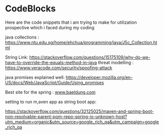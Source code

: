 # CodeBlocks
Here are the code snippets that i am trying to make for utilization prospective which i faced during my coding 


java collections : https://www.ntu.edu.sg/home/ehchua/programming/java/J5c_Collection.html

String Link: https://stackoverflow.com/questions/15175109/why-do-we-have-to-override-the-equals-method-in-java
threat modelling : https://www.veracode.com/security/spoofing-attack

java promises explained well: https://developer.mozilla.org/en-US/docs/Web/JavaScript/Guide/Using_promises

Best site for the spring :
www.baeldung.com


setting to run m,aven app as string boot app:

https://stackoverflow.com/questions/32125025/maven-and-spring-boot-non-resolvable-parent-pom-repo-spring-io-unknown-host?utm_medium=organic&utm_source=google_rich_qa&utm_campaign=google_rich_qa
